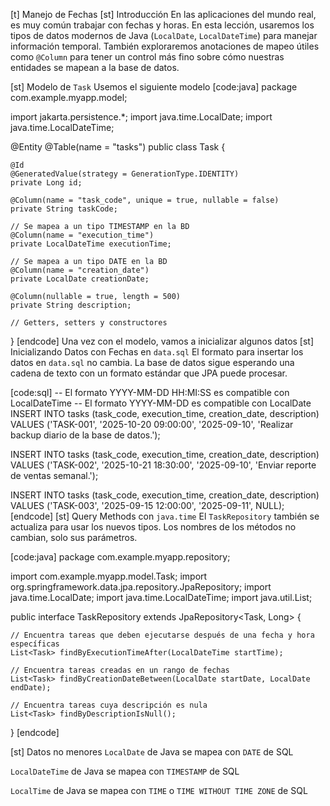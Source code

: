 [t] Manejo de Fechas 
[st] Introducción
En las aplicaciones del mundo real, es muy común trabajar con fechas y horas. En esta lección, usaremos los tipos de datos modernos de Java (`LocalDate`, `LocalDateTime`) para manejar información temporal. También exploraremos anotaciones de mapeo útiles como `@Column` para tener un control más fino sobre cómo nuestras entidades se mapean a la base de datos.

[st] Modelo de `Task`
Usemos el siguiente modelo
[code:java]
package com.example.myapp.model;

import jakarta.persistence.*;
import java.time.LocalDate;
import java.time.LocalDateTime;

@Entity
@Table(name = "tasks")
public class Task {

    @Id
    @GeneratedValue(strategy = GenerationType.IDENTITY)
    private Long id;

    @Column(name = "task_code", unique = true, nullable = false)
    private String taskCode;

    // Se mapea a un tipo TIMESTAMP en la BD
    @Column(name = "execution_time")
    private LocalDateTime executionTime;

    // Se mapea a un tipo DATE en la BD
    @Column(name = "creation_date")
    private LocalDate creationDate;

    @Column(nullable = true, length = 500)
    private String description;
    
    // Getters, setters y constructores
}
[endcode]
Una vez con el modelo, vamos a inicializar algunos datos
[st] Inicializando Datos con Fechas en `data.sql`
El formato para insertar los datos en `data.sql` no cambia. La base de datos sigue esperando una cadena de texto con un formato estándar que JPA puede procesar.

[code:sql]
-- El formato YYYY-MM-DD HH:MI:SS es compatible con LocalDateTime
-- El formato YYYY-MM-DD es compatible con LocalDate
INSERT INTO tasks (task_code, execution_time, creation_date, description) VALUES 
('TASK-001', '2025-10-20 09:00:00', '2025-09-10', 'Realizar backup diario de la base de datos.');

INSERT INTO tasks (task_code, execution_time, creation_date, description) VALUES 
('TASK-002', '2025-10-21 18:30:00', '2025-09-10', 'Enviar reporte de ventas semanal.');

INSERT INTO tasks (task_code, execution_time, creation_date, description) VALUES 
('TASK-003', '2025-09-15 12:00:00', '2025-09-11', NULL);
[endcode]
[st] Query Methods con `java.time`
El `TaskRepository` también se actualiza para usar los nuevos tipos. Los nombres de los métodos no cambian, solo sus parámetros.

[code:java]
package com.example.myapp.repository;

import com.example.myapp.model.Task;
import org.springframework.data.jpa.repository.JpaRepository;
import java.time.LocalDate;
import java.time.LocalDateTime;
import java.util.List;

public interface TaskRepository extends JpaRepository<Task, Long> {

    // Encuentra tareas que deben ejecutarse después de una fecha y hora específicas
    List<Task> findByExecutionTimeAfter(LocalDateTime startTime);

    // Encuentra tareas creadas en un rango de fechas
    List<Task> findByCreationDateBetween(LocalDate startDate, LocalDate endDate);

    // Encuentra tareas cuya descripción es nula
    List<Task> findByDescriptionIsNull();
}
[endcode]

[st] Datos no menores
`LocalDate` de Java se mapea con `DATE` de SQL

`LocalDateTime` de Java se mapea con `TIMESTAMP` de SQL

`LocalTime` de Java se mapea con `TIME` o `TIME WITHOUT TIME ZONE` de SQL